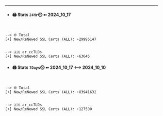 

---
- #### 🖨️ **Stats** `24Hr`⏲️ ➼ 2024_10_17
```console


--> 🌐 Total
[+] New/ReNewed SSL Certs (ALL): +29995147


--> 🇦🇷 ar_ccTLDs
[+] New/ReNewed SSL Certs (ALL): +63645

```

- #### 🖨️ **Stats** `7Days`⏲️ ➼ 2024_10_17 <--> 2024_10_10
```console


--> 🌐 Total
[+] New/ReNewed SSL Certs (ALL): +83941632


--> 🇦🇷 ar_ccTLDs
[+] New/ReNewed SSL Certs (ALL): +127500

```

